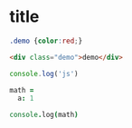 # title

<!--CONFIG
{
    "author": "nimo"
}
CONFIG-->

````css
.demo {color:red;}
````

````html
<div class="demo">demo</div>
````

````js
console.log('js')
````

````coffee
math =
  a: 1

console.log(math)
````
